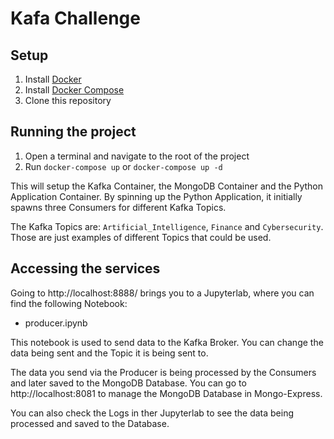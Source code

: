 # Kafa Challenge 

## Setup

1. Install [Docker](https://www.docker.com/get-started)
2. Install [Docker Compose](https://docs.docker.com/compose/install/)
3. Clone this repository

## Running the project

1. Open a terminal and navigate to the root of the project
2. Run `docker-compose up` or `docker-compose up -d`

This will setup the Kafka Container, the MongoDB Container and the Python Application Container.
By spinning up the Python Application, it initially spawns three Consumers for different Kafka Topics.

The Kafka Topics are: `Artificial_Intelligence`, `Finance` and `Cybersecurity`. Those are just examples of different Topics that could be used.

## Accessing the services

Going to http://localhost:8888/ brings you to a Jupyterlab, where you can find the following Notebook:

- producer.ipynb 

This notebook is used to send data to the Kafka Broker. You can change the data being sent and the Topic it is being sent to.

The data you send via the Producer is being processed by the Consumers and later saved to the MongoDB Database.
You can go to http://localhost:8081 to manage the MongoDB Database in Mongo-Express.

You can also check the Logs in ther Jupyterlab to see the data being processed and saved to the Database.